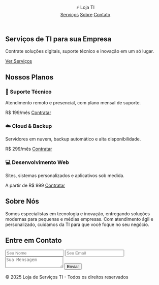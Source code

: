 <!DOCTYPE html>
<html lang="pt-br">
<head>
  <meta charset="UTF-8">
  <meta name="viewport" content="width=device-width, initial-scale=1.0">
  <title>Loja de Serviços TI</title>
 <link rel="stylesheet" href="style.css">
</head>
<body>
  <header>
    <div class="logo">⚡ Loja TI</div>
    <nav>
      <a href="#servicos">Serviços</a>
      <a href="#sobre">Sobre</a>
      <a href="#contato">Contato</a>
    </nav>
  </header>

  <section class="hero">
    <h1>Serviços de TI para sua Empresa</h1>
    <p>Contrate soluções digitais, suporte técnico e inovação em um só lugar.</p>
    <a href="#servicos" class="btn">Ver Serviços</a>
  </section>

  <section id="servicos" class="servicos">
    <h2>Nossos Planos</h2>
    <div class="cards">
      <div class="card destaque">
        <h3>🔧 Suporte Técnico</h3>
        <p>Atendimento remoto e presencial, com plano mensal de suporte.</p>
        <span class="preco">R$ 199/mês</span>
        <a href="#" class="btn">Contratar</a>
      </div>
      <div class="card">
        <h3>☁️ Cloud & Backup</h3>
        <p>Servidores em nuvem, backup automático e alta disponibilidade.</p>
        <span class="preco">R$ 299/mês</span>
        <a href="#" class="btn">Contratar</a>
      </div>
      <div class="card">
        <h3>💻 Desenvolvimento Web</h3>
        <p>Sites, sistemas personalizados e aplicativos sob medida.</p>
        <span class="preco">A partir de R$ 999</span>
        <a href="#" class="btn">Contratar</a>
      </div>
    </div>
  </section>

  <section id="sobre" class="sobre">
    <h2>Sobre Nós</h2>
    <p>Somos especialistas em tecnologia e inovação, entregando soluções modernas para pequenas e médias empresas. Com atendimento ágil e personalizado, cuidamos da TI para que você foque no seu negócio.</p>
  </section>

  <section id="contato" class="contato">
    <h2>Entre em Contato</h2>
    <form>
      <input type="text" placeholder="Seu Nome" required>
      <input type="email" placeholder="Seu Email" required>
      <textarea placeholder="Sua Mensagem" required></textarea>
      <button type="submit">Enviar</button>
    </form>
  </section>

  <footer>
    <p>© 2025 Loja de Serviços TI - Todos os direitos reservados</p>
  </footer>
</body>
</html>
